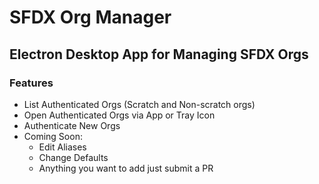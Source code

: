 # SFDX Org Manager

## Electron Desktop App for Managing SFDX Orgs

### Features

- List Authenticated Orgs (Scratch and Non-scratch orgs)
- Open Authenticated Orgs via App or Tray Icon
- Authenticate New Orgs
- Coming Soon:
  - Edit Aliases
  - Change Defaults
  - Anything you want to add just submit a PR
